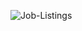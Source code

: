![Job-Listings](https://github.com/Sowndarya9920/JobSearchPortal/assets/112794922/378873a3-475e-444b-a1c4-b36183ac9c57)
